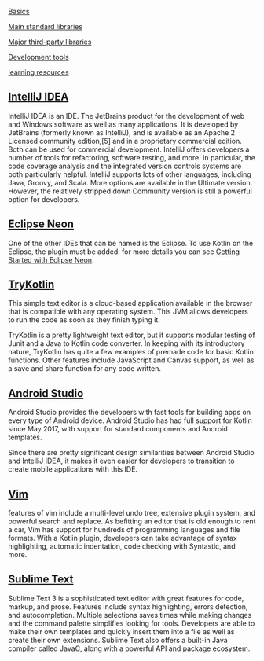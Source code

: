 [Basics](index.md)

[Main standard libraries](mainlib.md)

[Major third-party libraries](major.md)

[Development tools](development.md)

[learning resources](resource.md)


## [IntelliJ IDEA](https://www.jetbrains.com/idea/)

IntelliJ IDEA is an IDE. The JetBrains product for the development of web and Windows software as well as many applications.
It is developed by JetBrains (formerly known as IntelliJ), and is available as an Apache 2 Licensed community edition,[5] and in a proprietary commercial edition. Both can be used for commercial development.
IntelliJ offers developers a number of tools for refactoring, software testing, and more. In particular, the code coverage analysis and the integrated version controls systems are both particularly helpful.  IntelliJ supports lots of other languages, including Java, Groovy, and Scala. More options are available in the Ultimate version. However, the relatively stripped down Community version is still a powerful option for developers.

## [Eclipse Neon](https://www.eclipse.org/downloads/)
One of the other IDEs that can be named is the Eclipse.  To use Kotlin on the Eclipse, the plugin must be added. for more details you can see [Getting Started with Eclipse Neon](https://kotlinlang.org/docs/tutorials/getting-started-eclipse.html).

## [TryKotlin](https://try.kotlinlang.org/#/Examples/Hello,%20world!/Simplest%20version/Simplest%20version.kt)

This simple text editor is a cloud-based application available in the browser that is compatible with any operating system. This JVM allows developers to run the code as soon as they finish typing it.

TryKotlin is a pretty lightweight text editor, but it supports modular testing of Junit and a Java to Kotlin code converter. In keeping with its introductory nature, TryKotlin has quite a few examples of premade code for basic Kotlin functions. Other features include JavaScript and Canvas support, as well as a save and share function for any code written.

## [Android Studio](https://developer.android.com/studio/)

Android Studio provides the developers with fast tools for building apps on every type of Android device. Android Studio has had full support for Kotlin since May 2017, with support for standard components and Android templates.

Since there are pretty significant design similarities between Android Studio and IntelliJ IDEA, it makes it even easier for developers to transition to create mobile applications with this IDE. 

## [Vim](https://www.vim.org)

features of vim  include a multi-level undo tree, extensive plugin system, and powerful search and replace. As befitting an editor that is old enough to rent a car, Vim has support for hundreds of programming languages and file formats. With a Kotlin plugin, developers can take advantage of syntax highlighting, automatic indentation, code checking with Syntastic, and more.

## [Sublime Text](https://www.sublimetext.com)

Sublime Text 3 is a sophisticated text editor with great features for code, markup, and prose.
Features include syntax highlighting, errors detection, and autocompletion. Multiple selections saves times while making changes and the command palette simplifies looking for tools. Developers are able to make their own templates and quickly insert them into a file as well as create their own extensions. Sublime Text also offers a built-in Java compiler called JavaC, along with a powerful API and package ecosystem.






